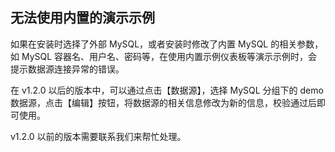 ## 无法使用内置的演示示例

如果在安装时选择了外部 MySQL，或者安装时修改了内置 MySQL 的相关参数，如 MySQL 容器名、用户名、密码等，在使用内置示例仪表板等演示示例时，会提示数据源连接异常的错误。

在 v1.2.0 以后的版本中，可以通过点击【数据源】，选择 MySQL 分组下的 demo 数据源，点击【编辑】按钮，将数据源的相关信息修改为新的信息，校验通过后即可使用。

v1.2.0 以前的版本需要联系我们来帮忙处理。